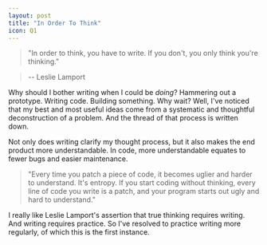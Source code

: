 ```yaml
---
layout: post
title: "In Order To Think"
icon: Q1
---
```


>"In order to think, you have to write.  If you don't, you only think you're thinking." 

>-- Leslie Lamport

Why should I bother writing when I could be *doing*?  Hammering out a prototype.  Writing code.  Building something.  Why wait?  Well, I've noticed that my best and most useful ideas come from a systematic and thoughtful deconstruction of a problem.  And the thread of that process is written down.

Not only does writing clarify my thought process, but it also makes the end product more understandable.  In code, more understandable equates to fewer bugs and easier maintenance.

> "Every time you patch a piece of code, it becomes uglier and harder to understand.  It's entropy.  If you start coding without thinking, every line of code you write is a patch, and your program starts out ugly and hard to understand."

I really like Leslie Lamport's assertion that true thinking requires writing.  And writing requires practice.  So I've resolved to practice writing more regularly, of which this is the first instance.
